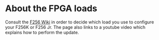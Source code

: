 # About the FPGA loads

Consult the [F256 Wiki](https://wiki.f256foenix.com/index.php?title=FPGA_Releases) in order
to decide which load you use to configure your F256K or F256 Jr. The page also links to a youtube
video which explains how to perform the update.
